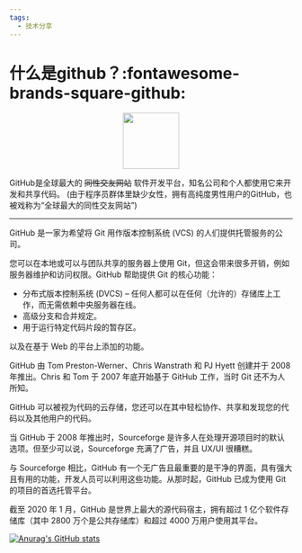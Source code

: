 ```yaml
---
tags:
  - 技术分享
---
```

# 什么是github？:fontawesome-brands-square-github:

<div id="header" align="center">
  <img src="https://media.giphy.com/media/du3J3cXyzhj75IOgvA/giphy.gif" width="100"/>    
</div>


GitHub是全球最大的 ~~同性交友网站~~ 软件开发平台，知名公司和个人都使用它来开发和共享代码。  (由于程序员群体里缺少女性，拥有高纯度男性用户的GitHub，也被戏称为“全球最大的同性交友网站”)
***
GitHub 是一家为希望将 Git 用作版本控制系统 (VCS) 的人们提供托管服务的公司。

您可以在本地或可以与团队共享的服务器上使用 Git，但这会带来很多开销，例如服务器维护和访问权限。GitHub 帮助提供 Git 的核心功能：

* 分布式版本控制系统 (DVCS) – 任何人都可以在任何（允许的）存储库上工作，而无需依赖中央服务器在线。  
* 高级分支和合并规定。
* 用于运行特定代码片段的暂存区。

以及在基于 Web 的平台上添加的功能。

GitHub 由 Tom Preston-Werner、Chris Wanstrath 和 PJ Hyett 创建并于 2008 年推出。Chris 和 Tom 于 2007 年底开始基于 GitHub 工作，当时 Git 还不为人所知。

GitHub 可以被视为代码的云存储，您还可以在其中轻松协作、共享和发现您的代码以及其他用户的代码。

当 GitHub 于 2008 年推出时，Sourceforge 是许多人在处理开源项目时的默认选项。但至少可以说，Sourceforge 充满了广告，并且 UX/UI 很糟糕。

与 Sourceforge 相比，GitHub 有一个无广告且最重要的是干净的界面，具有强大且有用的功能，开发人员可以利用这些功能。从那时起，GitHub 已成为使用 Git 的项目的首选托管平台。

截至 2020 年 1 月，GitHub 是世界上最大的源代码宿主，拥有超过 1 亿个软件存储库（其中 2800 万个是公共存储库）和超过 4000 万用户使用其平台。

[![Anurag's GitHub stats](https://github-readme-stats.vercel.app/api?username=Wcowin)](https://github.com/anuraghazra/github-readme-stats)  
